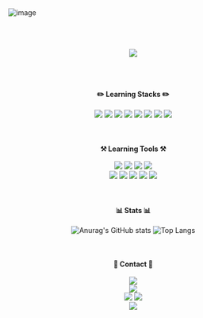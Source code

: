 <br><br><br><br>
![image](https://github.com/976520/976520/assets/123460320/2d350440-c733-4996-b038-fca2fc8d7335)
<br><br><br><br>
<div align="center">
<img src="C:\Users\user\Downloads\image.png">
<br><br><br><br>
 
**✏️ Learning Stacks ✏️** 
 <br><br>
<img src="https://img.shields.io/badge/c-4248A0.svg?style=for-the-badge&logo=c&logoColor=20232a" /> <img src="https://img.shields.io/badge/html-F16529.svg?style=for-the-badge&logo=html5&logoColor=20232a" /> <img src="https://img.shields.io/badge/javascript-E7D850.svg?style=for-the-badge&logo=javascript&logoColor=20232a" /> <img src="https://img.shields.io/badge/react-61DAFB.svg?style=for-the-badge&logo=react&logoColor=20232a" /> <img src="https://img.shields.io/badge/css-5795D6.svg?style=for-the-badge&logo=css3&logoColor=20232a" /> <img src="https://img.shields.io/badge/java-C83830.svg?style=for-the-badge&logo=java&logoColor=20232a" /> <img src="https://img.shields.io/badge/spring-7DAB4E.svg?style=for-the-badge&logo=spring&logoColor=20232a" /> <img src="https://img.shields.io/badge/python-49658B.svg?style=for-the-badge&logo=python&logoColor=20232a" /> 
<br><br><br><br>
 **⚒️ Learning Tools ⚒️** 
 <br><br>
<img src="https://img.shields.io/badge/vs-BE96EB.svg?style=for-the-badge&logo=visualstudio&logoColor=20232a" /> <img src="https://img.shields.io/badge/vscode-6CA4E5.svg?style=for-the-badge&logo=visualstudiocode&logoColor=20232a" /> <img src="https://img.shields.io/badge/intellij-DE4761.svg?style=for-the-badge&logo=intellijidea&logoColor=20232a" /> <img src="https://img.shields.io/badge/pycharm-22D68D.svg?style=for-the-badge&logo=pycharm&logoColor=20232a" /> <br> <img src="https://img.shields.io/badge/premiere pro-9999FF.svg?style=for-the-badge&logo=adobepremierepro&logoColor=20232a" /> <img src="https://img.shields.io/badge/after effects-9999FF.svg?style=for-the-badge&logo=adobeaftereffects&logoColor=20232a" />  <img src="https://img.shields.io/badge/photoshop-31A8FF.svg?style=for-the-badge&logo=adobepremierepro&logoColor=20232a" /> <img src="https://img.shields.io/badge/illustrator-FF9A00.svg?style=for-the-badge&logo=adobeillustrator&logoColor=20232a" /> <img src="https://img.shields.io/badge/blender-EA7600.svg?style=for-the-badge&logo=blender&logoColor=20232a" />
<br><br><br><br>
**📊 Stats 📊** 
<br><br>
![Anurag's GitHub stats](https://github-readme-stats.vercel.app/api?username=976520)
![Top Langs](https://github-readme-stats.vercel.app/api/top-langs/?username=976520)
<br><br><br><br>
**🔗 Contact 🔗**
<br><br>
<img src="https://img.shields.io/badge/@haensol-7289D9.svg?style=for-the-badge&logo=discord&logoColor=20232a" />
<br>
<a href="https://www.instagram.com/haensol_/">
<img src="https://img.shields.io/badge/@haensol__-F91964.svg?style=for-the-badge&logo=instagram&logoColor=20232a" />
</a>
<br>
<a href="mailto:haensol976520@gmail.com"><img src="https://img.shields.io/badge/haensol976520@gmail.com-EA4335.svg?style=for-the-badge&logo=gmail&logoColor=20232a" /></a>
<a href="mailto:haensol@naver.com"><img src="https://img.shields.io/badge/haensol@naver.com-1DC800.svg?style=for-the-badge&logo=naver&logoColor=20232a" /></a>
 <br>
<a herf="https://github.com/976520">
<img src="https://img.shields.io/badge/976520-white.svg?style=for-the-badge&logo=github&logoColor=20232a" />
</a>

 </div>
<!--
**976520/976520** is a ✨ _special_ ✨ repository because its `README.md` (this file) appears on your GitHub profile.

Here are some ideas to get you started:

- 🔭 I’m currently working on ...
- 🌱 I’m currently learning ...
- 👯 I’m looking to collaborate on ...
- 🤔 I’m looking for help with ...
- 💬 Ask me about ...
- 📫 How to reach me: ...
- 😄 Pronouns: ...
- ⚡ Fun fact: ...
-->
